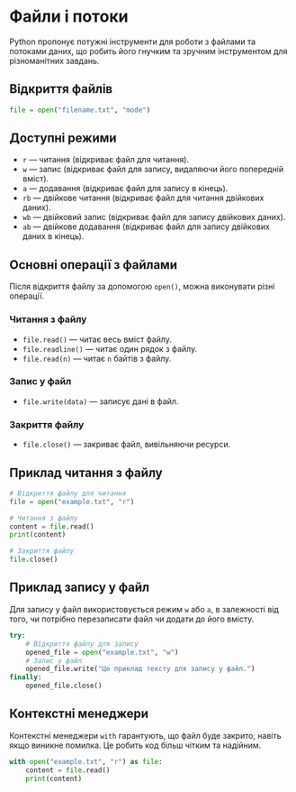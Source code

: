 # Файли і потоки

Python пропонує потужні інструменти для роботи з файлами та потоками даних, що робить його гнучким та зручним інструментом для різноманітних завдань.

## Відкриття файлів

```py
file = open("filename.txt", "mode")
```

## Доступні режими

-   `r` — читання (відкриває файл для читання).
-   `w` — запис (відкриває файл для запису, видаляючи його попередній вміст).
-   `a` — додавання (відкриває файл для запису в кінець).
-   `rb` — двійкове читання (відкриває файл для читання двійкових даних).
-   `wb` — двійковий запис (відкриває файл для запису двійкових даних).
-   `ab` — двійкове додавання (відкриває файл для запису двійкових даних в кінець).

## Основні операції з файлами

Після відкриття файлу за допомогою `open()`, можна виконувати різні операції.

### Читання з файлу

-   `file.read()` — читає весь вміст файлу.
-   `file.readline()` — читає один рядок з файлу.
-   `file.read(n)` — читає `n` байтів з файлу.

### Запис у файл

-   `file.write(data)` — записує дані в файл.

### Закриття файлу

-   `file.close()` — закриває файл, вивільняючи ресурси.

## Приклад читання з файлу

```py
# Відкриття файлу для читання
file = open("example.txt", "r")

# Читання з файлу
content = file.read()
print(content)

# Закриття файлу
file.close()
```

## Приклад запису у файл

Для запису у файл використовується режим `w` або `a`, в залежності від того, чи потрібно перезаписати файл чи додати до його вмісту.

```py
try:
    # Відкриття файлу для запису
    opened_file = open("example.txt", "w")
    # Запис у файл
    opened_file.write("Це приклад тексту для запису у файл.")
finally:
    opened_file.close()
```

## Контекстні менеджери

Контекстні менеджери `with` гарантують, що файл буде закрито, навіть якщо виникне помилка. Це робить код більш чітким та надійним.

```py
with open("example.txt", "r") as file:
    content = file.read()
    print(content)
```
